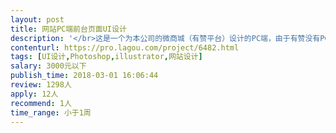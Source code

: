 ```yaml
---                
layout: post       
title: 网站PC端前台页面UI设计           
description: '</br>这是一个为本公司的微商城（有赞平台）设计的PC端，由于有赞没有PC端，所以自己设计了一个PC端，需要找UI设计（当然能把前端一起搞定的团队也可联系我）。</br>微商城公众号：猫东家。</br>主要页面：</br>1、首页</br>2、商城页</br>3、帮助</br>4、快速了解我们</br>5、关于我们</br>6、新闻</br></br>关于商品：不需要制作商品购买流程，只需要简单的商品详情页，参考：https://detail.youzan.com/show/goods?alias=2ostj21lah6om&activity=</br>'     
contenturl: https://pro.lagou.com/project/6482.html      
tags: [UI设计,Photoshop,illustrator,网站设计]            
salary: 3000元以下          
publish_time: 2018-03-01 16:06:44         
review: 1298人                   
apply: 12人                   
recommend: 1人                   
time_range: 小于1周              
---                 
```

